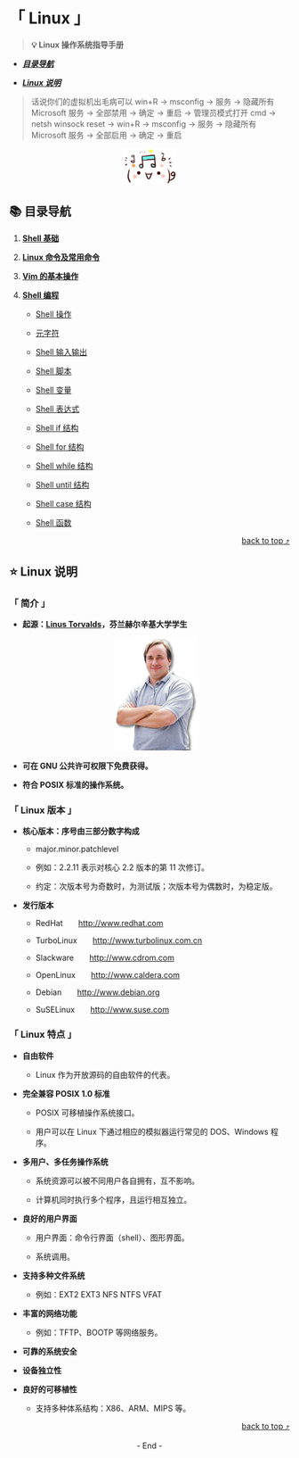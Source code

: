 # 「 Linux 」

> **💡 Linux 操作系统指导手册**

+ ***[目录导航](#-目录导航)***

+ ***[Linux 说明](#-linux-说明)***

> 话说你们的虚拟机出毛病可以 win+R -> msconfig -> 服务 -> 隐藏所有 Microsoft 服务 -> 全部禁用 -> 确定 -> 重启 -> 管理员模式打开 cmd -> netsh winsock reset -> win+R -> msconfig -> 服务 -> 隐藏所有 Microsoft 服务 -> 全部启用 -> 确定 -> 重启

<div align="center">
    <img src="https://github.com/fmw666/my-image-file/blob/master/images/cute/small-cute-8.jpg" width=100>
</div>

## 📚 目录导航

1. **[Shell 基础](docs/Shell%20基础.md)**

1. **[Linux 命令及常用命令](docs/Linux%20命令及常用命令.md)**

1. **[Vim 的基本操作](docs/Vim%20的基本操作.md)**

1. **[Shell 编程](docs/Shell%20编程)**

    + [Shell 操作](docs/Shell%20编程/Shell%20操作.md)

    + [元字符](docs/Shell%20编程/元字符.md)

    + [Shell 输入输出](docs/Shell%20编程/Shell%20输入输出.md)

    + [Shell 脚本](docs/Shell%20编程/Shell%20脚本.md)

    + [Shell 变量](docs/Shell%20编程/Shell%20变量.md)

    + [Shell 表达式](docs/Shell%20编程/Shell%20表达式.md)

    + [Shell if 结构](docs/Shell%20编程/Shell%20if%20结构.md)

    + [Shell for 结构](docs/Shell%20编程/Shell%20for%20结构.md)

    + [Shell while 结构](docs/Shell%20编程/Shell%20while%20结构.md)

    + [Shell until 结构](docs/Shell%20编程/Shell%20until%20结构.md)

    + [Shell case 结构](docs/Shell%20编程/Shell%20case%20结构.md)

    + [Shell 函数](docs/Shell%20编程/Shell%20函数.md)

<div align="right">
    <a href="#-linux-">back to top ⤴</a>
</div>

## ⭐ Linux 说明

### 「 简介 」

+ **起源：[Linus Torvalds](#welcome)，芬兰赫尔辛基大学学生**

    <div align="center">
        <img src="pics/linus.jpg" width=150>
    </div>

+ **可在 GNU 公共许可权限下免费获得。**

+ **符合 POSIX 标准的操作系统。**

### 「 Linux 版本 」

+ **核心版本：序号由三部分数字构成**

    + major.minor.patchlevel

    + 例如：2.2.11 表示对核心 2.2 版本的第 11 次修订。

    + 约定：次版本号为奇数时，为测试版；次版本号为偶数时，为稳定版。

+ **发行版本**

    + RedHat&emsp;&emsp;http://www.redhat.com

    + TurboLinux&emsp;&emsp;http://www.turbolinux.com.cn

    + Slackware&emsp;&emsp;http://www.cdrom.com

    + OpenLinux&emsp;&emsp;http://www.caldera.com

    + Debian&emsp;&emsp;http://www.debian.org

    + SuSELinux&emsp;&emsp;http://www.suse.com

### 「 Linux 特点 」

+ **自由软件**

    + Linux 作为开放源码的自由软件的代表。

+ **完全兼容 POSIX 1.0 标准**

    + POSIX 可移植操作系统接口。

    + 用户可以在 Linux 下通过相应的模拟器运行常见的 DOS、Windows 程序。

+ **多用户、多任务操作系统**

    + 系统资源可以被不同用户各自拥有，互不影响。

    + 计算机同时执行多个程序，且运行相互独立。

+ **良好的用户界面**

    + 用户界面：命令行界面（shell）、图形界面。

    + 系统调用。

+ **支持多种文件系统**

    + 例如：EXT2 EXT3 NFS NTFS VFAT

+ **丰富的网络功能**

    + 例如：TFTP、BOOTP 等网络服务。

+ **可靠的系统安全**

+ **设备独立性**

+ **良好的可移植性**

    + 支持多种体系结构：X86、ARM、MIPS 等。

<div align="right">
    <a href="#-linux-">back to top ⤴</a>
</div>

<div align="center">
    <br>
    - End -
</div>